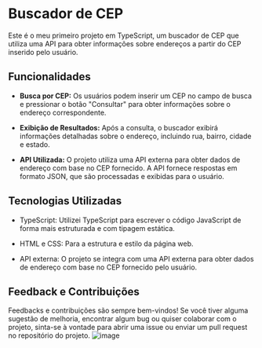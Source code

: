 # Buscador de CEP

Este é o meu primeiro projeto em TypeScript, um buscador de CEP que utiliza uma API para obter informações sobre endereços a partir do CEP inserido pelo usuário.

## Funcionalidades

- **Busca por CEP:** Os usuários podem inserir um CEP no campo de busca e pressionar o botão "Consultar" para obter informações sobre o endereço correspondente.

- **Exibição de Resultados:** Após a consulta, o buscador exibirá informações detalhadas sobre o endereço, incluindo rua, bairro, cidade e estado.

- **API Utilizada:** O projeto utiliza uma API externa para obter dados de endereço com base no CEP fornecido. A API fornece respostas em formato JSON, que são processadas e exibidas para o usuário.

## Tecnologias Utilizadas

- TypeScript: Utilizei TypeScript para escrever o código JavaScript de forma mais estruturada e com tipagem estática.

- HTML e CSS: Para a estrutura e estilo da página web.

- API externa: O projeto se integra com uma API externa para obter dados de endereço com base no CEP fornecido pelo usuário.


## Feedback e Contribuições

Feedbacks e contribuições são sempre bem-vindos! Se você tiver alguma sugestão de melhoria, encontrar algum bug ou quiser colaborar com o projeto, sinta-se à vontade para abrir uma issue ou enviar um pull request no repositório do projeto.
![image](https://github.com/carlos676767/buscador-de-cep/assets/139733392/4b17f986-9bc2-4ceb-817f-29410bf5b05b)


